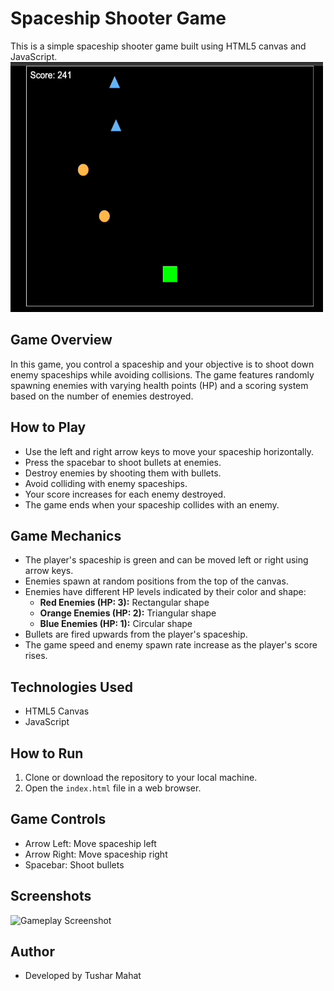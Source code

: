 # Spaceship Shooter Game

This is a simple spaceship shooter game built using HTML5 canvas and JavaScript.
<img src="demo.gif" alt="Pingpong Game GIF 1" width="500" height="400">
## Game Overview

In this game, you control a spaceship and your objective is to shoot down enemy spaceships while avoiding collisions. The game features randomly spawning enemies with varying health points (HP) and a scoring system based on the number of enemies destroyed.

## How to Play

- Use the left and right arrow keys to move your spaceship horizontally.
- Press the spacebar to shoot bullets at enemies.
- Destroy enemies by shooting them with bullets.
- Avoid colliding with enemy spaceships.
- Your score increases for each enemy destroyed.
- The game ends when your spaceship collides with an enemy.

## Game Mechanics

- The player's spaceship is green and can be moved left or right using arrow keys.
- Enemies spawn at random positions from the top of the canvas.
- Enemies have different HP levels indicated by their color and shape:
  - **Red Enemies (HP: 3):** Rectangular shape
  - **Orange Enemies (HP: 2):** Triangular shape
  - **Blue Enemies (HP: 1):** Circular shape
- Bullets are fired upwards from the player's spaceship.
- The game speed and enemy spawn rate increase as the player's score rises.

## Technologies Used

- HTML5 Canvas
- JavaScript

## How to Run

1. Clone or download the repository to your local machine.
2. Open the `index.html` file in a web browser.

## Game Controls

- Arrow Left: Move spaceship left
- Arrow Right: Move spaceship right
- Spacebar: Shoot bullets

## Screenshots

![Gameplay Screenshot](screenshots/gameplay.png)

## Author

- Developed by Tushar Mahat
